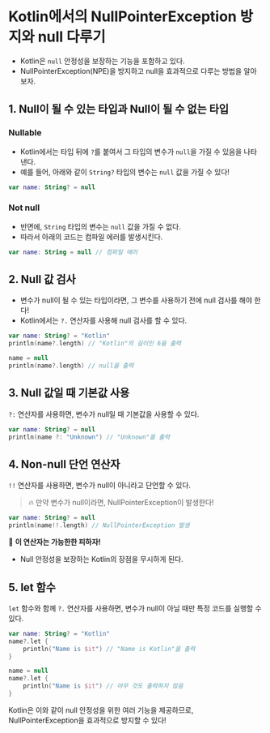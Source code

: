# Kotlin에서의 NullPointerException 방지와 null 다루기

- Kotlin은 `null` 안정성을 보장하는 기능을 포함하고 있다.
- NullPointerException(NPE)을 방지하고 null을 효과적으로 다루는 방법을 알아보자.

## 1. Null이 될 수 있는 타입과 Null이 될 수 없는 타입

### Nullable
- Kotlin에서는 타입 뒤에 `?`를 붙여서 그 타입의 변수가 `null`을 가질 수 있음을 나타낸다.
- 예를 들어, 아래와 같이 `String?` 타입의 변수는 `null` 값을 가질 수 있다!

```kotlin
var name: String? = null
```

### Not null
- 반면에, `String` 타입의 변수는 `null` 값을 가질 수 없다.
- 따라서 아래의 코드는 컴파일 에러를 발생시킨다.

```kotlin
var name: String = null // 컴파일 에러
```

## 2. Null 값 검사

- 변수가 null이 될 수 있는 타입이라면, 그 변수를 사용하기 전에 null 검사를 해야 한다!
- Kotlin에서는 `?.` 연산자를 사용해 null 검사를 할 수 있다.

```kotlin
var name: String? = "Kotlin"
println(name?.length) // "Kotlin"의 길이인 6을 출력

name = null
println(name?.length) // null을 출력
```

## 3. Null 값일 때 기본값 사용

`?:` 연산자를 사용하면, 변수가 null일 때 기본값을 사용할 수 있다.

```kotlin
var name: String? = null
println(name ?: "Unknown") // "Unknown"을 출력
```

## 4. Non-null 단언 연산자

`!!` 연산자를 사용하면, 변수가 null이 아니라고 단언할 수 있다.

> 🔥 만약 변수가 null이라면, NullPointerException이 발생한다!

```kotlin
var name: String? = null
println(name!!.length) // NullPointerException 발생
```

🍯 **이 연산자는 가능한한 피하자!**
- Null 안정성을 보장하는 Kotlin의 장점을 무시하게 된다.

## 5. let 함수

`let` 함수와 함께 `?.` 연산자를 사용하면, 변수가 null이 아닐 때만 특정 코드를 실행할 수 있다.

```kotlin
var name: String? = "Kotlin"
name?.let { 
    println("Name is $it") // "Name is Kotlin"을 출력
}

name = null
name?.let { 
    println("Name is $it") // 아무 것도 출력하지 않음
}
```

Kotlin은 이와 같이 null 안정성을 위한 여러 기능을 제공하므로, NullPointerException을 효과적으로 방지할 수 있다!